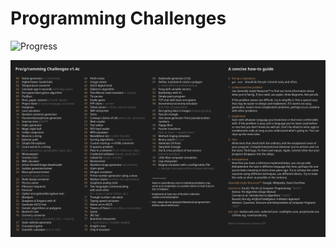 # Programming Challenges

![Progress](https://progress-bar.dev/3/?scale=100&title=Progress:&suffix=/100)

![Tasks](./list.png)

